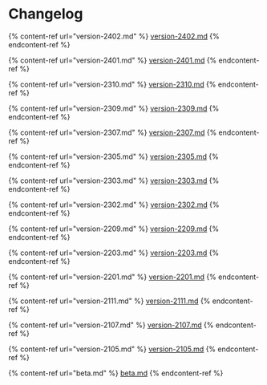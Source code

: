 # Changelog

{% content-ref url="version-2402.md" %}
[version-2402.md](version-2402.md)
{% endcontent-ref %}

{% content-ref url="version-2401.md" %}
[version-2401.md](version-2401.md)
{% endcontent-ref %}

{% content-ref url="version-2310.md" %}
[version-2310.md](version-2310.md)
{% endcontent-ref %}

{% content-ref url="version-2309.md" %}
[version-2309.md](version-2309.md)
{% endcontent-ref %}

{% content-ref url="version-2307.md" %}
[version-2307.md](version-2307.md)
{% endcontent-ref %}

{% content-ref url="version-2305.md" %}
[version-2305.md](version-2305.md)
{% endcontent-ref %}

{% content-ref url="version-2303.md" %}
[version-2303.md](version-2303.md)
{% endcontent-ref %}

{% content-ref url="version-2302.md" %}
[version-2302.md](version-2302.md)
{% endcontent-ref %}

{% content-ref url="version-2209.md" %}
[version-2209.md](version-2209.md)
{% endcontent-ref %}

{% content-ref url="version-2203.md" %}
[version-2203.md](version-2203.md)
{% endcontent-ref %}

{% content-ref url="version-2201.md" %}
[version-2201.md](version-2201.md)
{% endcontent-ref %}

{% content-ref url="version-2111.md" %}
[version-2111.md](version-2111.md)
{% endcontent-ref %}

{% content-ref url="version-2107.md" %}
[version-2107.md](version-2107.md)
{% endcontent-ref %}

{% content-ref url="version-2105.md" %}
[version-2105.md](version-2105.md)
{% endcontent-ref %}

{% content-ref url="beta.md" %}
[beta.md](beta.md)
{% endcontent-ref %}
